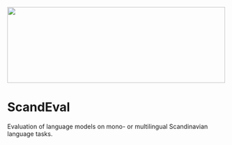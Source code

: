 <a href="https://github.com/saattrupdan/ScandEval"><img src="gfx/satw.png" width="500" height="175" align="center" /></a>
# ScandEval
Evaluation of language models on mono- or multilingual Scandinavian language tasks.
